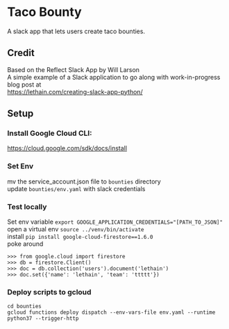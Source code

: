 # Taco Bounty
A slack app that lets users create taco bounties.

## Credit
Based on the Reflect Slack App by Will Larson  
A simple example of a Slack application to go along with work-in-progress blog post at  
https://lethain.com/creating-slack-app-python/

## Setup
### Install Google Cloud CLI:
https://cloud.google.com/sdk/docs/install

### Set Env
mv the service_account.json file to `bounties` directory  
update `bounties/env.yaml` with slack credentials

### Test locally
Set env variable `export GOOGLE_APPLICATION_CREDENTIALS="[PATH_TO_JSON]"`  
open a virtual env `source ../venv/bin/activate`  
install `pip install google-cloud-firestore==1.6.0`  
poke around  
```
>>> from google.cloud import firestore
>>> db = firestore.Client()
>>> doc = db.collection('users').document('lethain')
>>> doc.set({'name': 'lethain', 'team': 'ttttt'})
```

### Deploy scripts to gcloud
`cd bounties`  
`gcloud functions deploy dispatch --env-vars-file env.yaml --runtime python37 --trigger-http`
